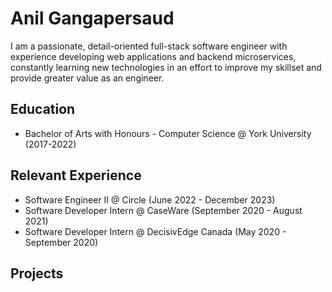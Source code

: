 # Anil Gangapersaud

I am a passionate, detail-oriented full-stack software engineer with experience developing web applications and backend microservices, constantly learning new technologies in an effort to improve my skillset and provide greater value as an engineer. 

## Education

- Bachelor of Arts with Honours - Computer Science @ York University (2017-2022)

## Relevant Experience

- Software Engineer II @ Circle (June 2022 - December 2023)
- Software Developer Intern @ CaseWare (September 2020 - August 2021)
- Software Developer Intern @ DecisivEdge Canada (May 2020 - September 2020)

## Projects


